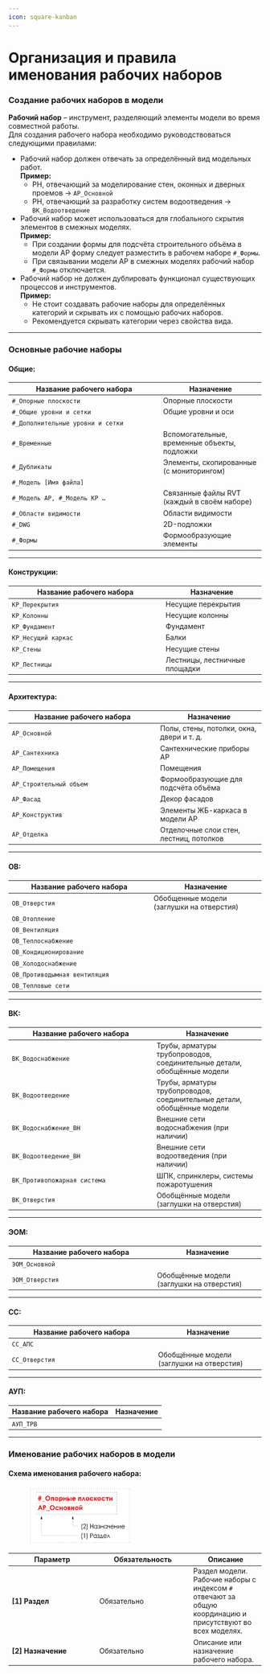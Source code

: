 ```yaml
---
icon: square-kanban
---
```


# Организация и правила именования рабочих наборов

### Создание рабочих наборов в модели

**Рабочий набор** – инструмент, разделяющий элементы модели во время совместной работы.\
Для создания рабочего набора необходимо руководствоваться следующими правилами:

* Рабочий набор должен отвечать за определённый вид модельных работ.\
  **Пример:**
  * РН, отвечающий за моделирование стен, оконных и дверных проемов → `АР_Основной`
  * РН, отвечающий за разработку систем водоотведения → `ВК_Водоотведение`
* Рабочий набор может использоваться для глобального скрытия элементов в смежных моделях.\
  **Пример:**
  * При создании формы для подсчёта строительного объёма в модели АР форму следует разместить в рабочем наборе `#_Формы`.
  * При связывании модели АР в смежных моделях рабочий набор `#_Формы` отключается.
* Рабочий набор не должен дублировать функционал существующих процессов и инструментов.\
  **Пример:**
  * Не стоит создавать рабочие наборы для определённых категорий и скрывать их с помощью рабочих наборов.
  * Рекомендуется скрывать категории через свойства вида.

***

### Основные рабочие наборы

#### Общие:

<table><thead><tr><th width="287">Название рабочего набора</th><th>Назначение</th></tr></thead><tbody><tr><td><code>#_Опорные плоскости</code></td><td>Опорные плоскости</td></tr><tr><td><code>#_Общие уровни и сетки</code></td><td>Общие уровни и оси</td></tr><tr><td><code>#_Дополнительные уровни и сетки</code></td><td></td></tr><tr><td><code>#_Временные</code></td><td>Вспомогательные, временные объекты, подложки</td></tr><tr><td><code>#_Дубликаты</code></td><td>Элементы, скопированные (с мониторингом)</td></tr><tr><td><code>#_Модель [Имя файла]</code></td><td></td></tr><tr><td><code>#_Модель АР, #_Модель КР …</code></td><td>Связанные файлы RVT (каждый в своём наборе)</td></tr><tr><td><code>#_Области видимости</code></td><td>Области видимости</td></tr><tr><td><code>#_DWG</code></td><td>2D-подложки</td></tr><tr><td><code>#_Формы</code></td><td>Формообразующие элементы</td></tr></tbody></table>

***

#### Конструкции:

<table><thead><tr><th width="292">Название рабочего набора</th><th>Назначение</th></tr></thead><tbody><tr><td><code>КР_Перекрытия</code></td><td>Несущие перекрытия</td></tr><tr><td><code>КР_Колонны</code></td><td>Несущие колонны</td></tr><tr><td><code>КР_Фундамент</code></td><td>Фундамент</td></tr><tr><td><code>КР_Несущий каркас</code></td><td>Балки</td></tr><tr><td><code>КР_Стены</code></td><td>Несущие стены</td></tr><tr><td><code>КР_Лестницы</code></td><td>Лестницы, лестничные площадки</td></tr></tbody></table>

***

#### Архитектура:

<table><thead><tr><th width="281">Название рабочего набора</th><th>Назначение</th></tr></thead><tbody><tr><td><code>АР_Основной</code></td><td>Полы, стены, потолки, окна, двери и т. д.</td></tr><tr><td><code>АР_Сантехника</code></td><td>Сантехнические приборы АР</td></tr><tr><td><code>АР_Помещения</code></td><td>Помещения</td></tr><tr><td><code>АР_Строительный объем</code></td><td>Формообразующие для подсчёта объёма</td></tr><tr><td><code>АР_Фасад</code></td><td>Декор фасадов</td></tr><tr><td><code>АР_Конструктив</code></td><td>Элементы ЖБ-каркаса в модели АР</td></tr><tr><td><code>АР_Отделка</code></td><td>Отделочные слои стен, лестниц, потолков</td></tr></tbody></table>

***

#### ОВ:

<table><thead><tr><th width="268">Название рабочего набора</th><th>Назначение</th></tr></thead><tbody><tr><td><code>ОВ_Отверстия</code></td><td>Обобщенные модели (заглушки на отверстия)</td></tr><tr><td><code>ОВ_Отопление</code></td><td></td></tr><tr><td><code>ОВ_Вентиляция</code></td><td></td></tr><tr><td><code>ОВ_Теплоснабжение</code></td><td></td></tr><tr><td><code>ОВ_Кондиционирование</code></td><td></td></tr><tr><td><code>ОВ_Холодоснабжение</code></td><td></td></tr><tr><td><code>ОВ_Противодымная вентиляция</code></td><td></td></tr><tr><td><code>ОВ_Тепловые сети</code></td><td></td></tr></tbody></table>

***

#### ВК:

<table><thead><tr><th width="274">Название рабочего набора</th><th>Назначение</th></tr></thead><tbody><tr><td><code>ВК_Водоснабжение</code></td><td>Трубы, арматуры трубопроводов, соединительные детали, обобщённые модели</td></tr><tr><td><code>ВК_Водоотведение</code></td><td>Трубы, арматуры трубопроводов, соединительные детали, обобщённые модели</td></tr><tr><td><code>ВК_Водоснабжение_ВН</code></td><td>Внешние сети водоснабжения (при наличии)</td></tr><tr><td><code>ВК_Водоотведение_ВН</code></td><td>Внешние сети водоотведения (при наличии)</td></tr><tr><td><code>ВК_Противопожарная система</code></td><td>ШПК, спринклеры, системы пожаротушения</td></tr><tr><td><code>ВК_Отверстия</code></td><td>Обобщённые модели (заглушки на отверстия)</td></tr></tbody></table>

***

#### ЭОМ:

<table><thead><tr><th width="275">Название рабочего набора</th><th>Назначение</th></tr></thead><tbody><tr><td><code>ЭОМ_Основной</code></td><td></td></tr><tr><td><code>ЭОМ_Отверстия</code></td><td>Обобщённые модели (заглушки на отверстия)</td></tr></tbody></table>

***

#### СС:

<table><thead><tr><th width="277">Название рабочего набора</th><th>Назначение</th></tr></thead><tbody><tr><td><code>СС_АПС</code></td><td></td></tr><tr><td><code>СС_Отверстия</code></td><td>Обобщённые модели (заглушки на отверстия)</td></tr></tbody></table>

***

#### АУП:

| Название рабочего набора | Назначение |
| ------------------------ | ---------- |
| `АУП_ТРВ`                |            |

***

### Именование рабочих наборов в модели

#### Схема именования рабочего набора:

<div align="left"><figure><img src="../.gitbook/assets/image (7) (1).png" alt="" width="205"><figcaption></figcaption></figure></div>

<table><thead><tr><th width="160">Параметр</th><th width="173">Обязательность</th><th>Описание</th></tr></thead><tbody><tr><td><strong>[1] Раздел</strong></td><td>Обязательно</td><td>Раздел модели. Рабочие наборы с индексом <code>#</code> отвечают за общую координацию и присутствуют во всех моделях.</td></tr><tr><td><strong>[2] Назначение</strong></td><td>Обязательно</td><td>Описание или назначение рабочего набора.</td></tr></tbody></table>
